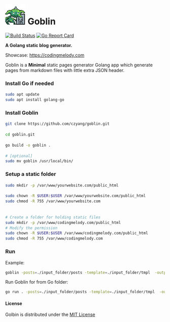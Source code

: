# ![ICON](./goblin.png "ICON") Goblin 

[![Build Status](https://travis-ci.org/gin-gonic/gin.svg)](https://travis-ci.org/czyang/goblin)
[![Go Report Card](https://goreportcard.com/badge/github.com/czyang/goblin)](https://goreportcard.com/report/github.com/czyang/goblin)

**A Golang static blog generator.**

Showcase: https://codingmelody.com

Goblin is a **Minimal** static pages generator Golang app which generate pages from markdown files with little extra JSON header.

### Install Go if needed
```bash
sudo apt update
sudo apt install golang-go
```

### Install Goblin
```bash
git clone https://github.com/czyang/goblin.git

cd goblin.git

go build -o goblin .

# [optional]
sudo mv goblin /usr/local/bin/
```

### Setup a static folder
```bash
sudo mkdir -p /var/www/yourwebsite.com/public_html

sudo chown -R $USER:$USER /var/www/yourwebsite.com/public_html
sudo chmod -R 755 /var/www/yourwebsite.com


# Create a folder for holding static files
sudo mkdir -p /var/www/codingmelody.com/public_html
# Modify the permission
sudo chown -R $USER:$USER /var/www/codingmelody.com/public_html
sudo chmod -R 755 /var/www/codingmelody.com
```

### Run

Example:
```bash
goblin -posts=./input_folder/posts -template=./input_folder/tmpl  -output=/var/www/codingmelody.com/public_html -config=./config.json
```

Run Goblin for from Go folder:
```bash
go run . -posts=./input_folder/posts -template=./input_folder/tmpl  -output=./output_folder -config=./config.json
```

#### License
Golbin is distributed under the [MIT License](./LICENSE.txt)
